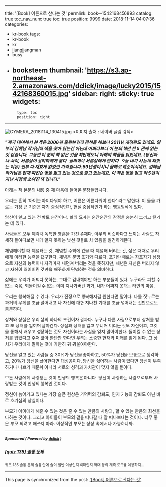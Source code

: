 
---
title: '[Book] 어른으로 산다는 것'
permlink: book--1542168456893
catalog: true
toc_nav_num: true
toc: true
position: 9999
date: 2018-11-14 04:07:36
categories:
- kr-book
tags:
- kr-book
- kr
- jjangjjangman
- busy
- booksteem
thumbnail: 'https://s3.ap-northeast-2.amazonaws.com/dclick/image/lucky2015/1542168360015.jpg'
sidebar:
    right:
        sticky: true
widgets:
    -
        type: toc
        position: right
---


![CYMERA_20181114_130415.jpg](https://s3.ap-northeast-2.amazonaws.com/dclick/image/lucky2015/1542168360015.jpg)
<이미지 출처 : 네이버 글감 검색>

**_"제가 대여해서 본 책은 2006년 출판본인데 검색을 해보니 2011년 개정판도 있네요.
일부러 김혜남 작가님의 책을 찾아 읽는건 아닌데 어쩌다보니 이 분의 책만 한 5 권째 읽는것 같습니다.
그동안 이 분의 책 읽은 것을 확인해보니 아래의 책들을 읽었네요.
(당신과 나 사이, 서른살이 심리학에게 묻다. 심리학이 서른살에게 답하다. 오늘 내가 사는게 재밌는 이유)
전부 다 재밌게 읽었던 기억입니다.
59년생이시니 올해로 예순이시네요.
김혜남 작가님은 현재 파킨슨 병을 앓고 있는 것으로 알고 있는데요. 
이 책은 병을 얻고 약 5년이 지난 시점에 쓰여진 책 입니다."_**

아래는 책 본문의 내용 중 제 마음에 들어온 문장들입니다.

우리는 흔히 '아이는 아이다워야 하고, 
어른은 어른다워야 한다' 라고 말한다.
이 둘을 가르는 가장 큰 기준은 
자기 중심적인가, 현실 중심적인가 하는 
행동방식에 있다.

당신이 살고 있는 건 바로 순간이다.
삶의 묘미는 순간순간의 감정을 충분히 느끼고 즐기는 데 있다.

사람들은 모두 제각각 독특한 영혼을 가진 존재다.
아무리 비슷하다고 느끼는 사람도 자세히 들여다보면
내가 알지 못하는 낯선 것들로 차 있음을 발견하게된다.

체념해야할 때 체념하는 것,
체념할 수밖에 없을 때 체념해 버리는 것,
삶은 때때로 우리에게 이러한 능력을 요구한다.
체념은 분명 포기와 다르다.
포기란 때로는 자포자기 심정으로  자신의 능력이나 자격마저 내던져 버리는 것을 뜻하지만,
체념은 자신은 버리지 않고 자신이 잃어버린 것만을 깨끗하게 단념하는 것을 의미한다.

삶에는 우리가 어찌지 못하는, 
그대로 감내해야만 하는 부분들이 있다.
누구라도 피할 수 없는 죽음,
되돌이킬 수 없는 이미 지나가버린 과거,
내가 어쩌지 못하는 타인의 마음.

우리는 행복해질 수 있다.
우리가 진정으로 행복해지길 원한다면 말이다.
나를 짓누르는 과거의 무게를 조금 덜어내고
나 자신에 대한 지나친 기대를 조금 덜어내는 것만으로도 충분하다.

상처와 상실은 우리 삶의 하나의 조건이자 결과다.
누구나 다른 사람으로부터 상처를 받고 또 상처를 입히며 살아간다.
상실과 상처를 입고 무너져 버리는 것도 자신이고,
그것을 통해서 배우고 성장하는 것도 자신이라는 사실을 잊지 말아야한다.
돌이킬 수 없는 상처를 입었다고 주저 앉아 한탄만 한다면 우리는 소중한 현재와 미래를 잃게 된다.
그 상처가 우리에게 말하는 것에 가만히 귀 귀울여야한다.

당신을 알고 있는 사람들 중 30%가 당신을 좋아하고,
50%가 당신을 보통으로 생각하고,
20%가 당신을 싫어한다면 대성공이다.
당신을 싫어하는 사람이 있다면 
당신이 부족하거나 나쁘기 때문이 아니라
서로의 성격과 가치관이 맞지 않을 뿐이다.

모든 사람에게 사랑받는 것이 인생의 행복은 아니다.
당신이 사랑하는 사람으로부터 사랑받는 것이 
인생의 행복인 것이다.

정신이 늙어가고 있다는 가장 슬픈 현상은
기억력의 감퇴도, 인지 기능의 감퇴도 아닌
바로 호기심의 상실이다.

부모가 아이에게 해줄 수 있는 것은
줄 수 있는 만큼의 사랑과,
할 수 있는 만큼의 최선을 다하는 것이다.
그리고 아이들이 부모의 곁을 떠나갈 때
잘 떠나보내는 것이다.
너무 좋은 부모 되려고 애쓰지 마라.
이상적인 부모는 상상 속에서나 가능하니까.


---

#####  <sub> **Sponsored ( Powered by [dclick](https://www.dclick.io) )** </sub>
##### [[quiz 135] 술통 문제](https://api.dclick.io/v1/c?x=eyJhbGciOiJIUzI1NiIsInR5cCI6IkpXVCJ9.eyJjIjoibHVja3kyMDE1IiwicyI6ImJvb2stLTE1NDIxNjg0NTY4OTMiLCJhIjpbInQtNTg0Il0sInVybCI6Imh0dHBzOi8vc3RlZW1pdC5jb20va3ItcXVpei9AYmVvcGVkL3F1aXotMTM1IiwiaWF0IjoxNTQyMTY4NDU2LCJleHAiOjE4NTc1Mjg0NTZ9.n-0oojCU0HoN3xObwpsuarHCAMMzYMg7SDcwDn8C6DM)
<sup>퀴즈 135 술통 문제 술통 안에 술이 절반 이상인지 이하인지 막대 등의 계측 도구를 이용하지...</sup>
</center>

- - -

This page is synchronized from the post: ['[Book] 어른으로 산다는 것'](https://steemit.com/@lucky2015/book--1542168456893)
